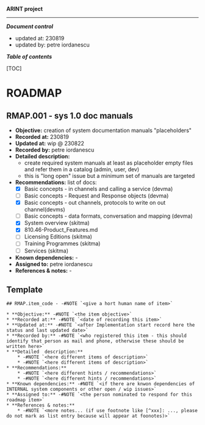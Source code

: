 
**ARINT project**

***

***Document control***

* updated at: 230819<br>
* updated by: petre iordanescu



***Table of contents***

[TOC]


# ROADMAP

## RMAP.001 - sys 1.0 doc manuals 

* **Objective:** creation of system documentation manuals "placeholders"
* **Recorded at:** 230819
* **Updated at:** wip @ 230822
* **Recorded by:** petre iordanescu
* **Detailed  description:**
    * create required system manuals at least as placeholder empty files and refer them in a catalog (admin, user, dev)
    * this is "long open" issue but a minimum set of manuals are targeted
* **Recommendations:** list of docs:
    * [x] Basic concepts - in channels and calling a service (devma)
    * [ ] Basic concepts - Request and Response objects (devma)
    * [x] Basic concepts - out channels, protocols to write on out channel(devms)
    * [ ] Basic concepts - data formats, conversation and mapping (devma)
    * [x] System overview (skitma)
    * [x] 810.46-Product_Features.md 
    * [ ] Licensing Editions (skitma)
    * [ ] Training Programmes (skitma)
    * [ ] Services (skitma)
* **Known dependencies:** -
* **Assigned to:** petre iordanescu
* **References & notes:** -







## Template

```
## RMAP.item_code - -#NOTE `<give a hort human name of item>`

* **Objective:** -#NOTE `<the item objective>`
* **Recorded at:** -#NOTE `<date of recording this item>`
* **Updated at:** -#NOTE `<after Implementation start record here the status and last updated date>`
* **Recorded by:** -#NOTE `<who registered this item - this should identify that person as mail and phone, otherwise these should be written here>`
* **Detailed  description:**
    * -#NOTE `<here different items of description>`
    * -#NOTE `<here different items of description>`
* **Recommendations:**
    * -#NOTE `<here different hints / recommendations>`
    * -#NOTE `<here different hints / recommendations>`
* **Known dependencies:** -#NOTE `<if there are knwon dependencies of INTERNAL system components or other open / wip issues>`
* **Assigned to:** -#NOTE `<the person nominated to respond for this roadmap item>`
* **References & notes:**
    * -#NOTE `<more notes... (if use footnote like [^xxx]: ..., please do not mark as list entry because will appear at foonotes)>`

```

